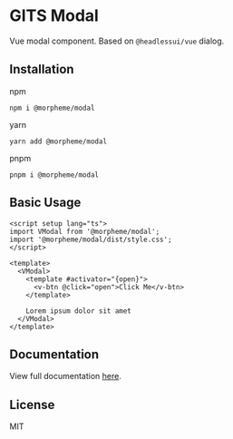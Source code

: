 # GITS Modal

Vue modal component. Based on `@headlessui/vue` dialog.

## Installation

npm

```
npm i @morpheme/modal
```

yarn

```
yarn add @morpheme/modal
```

pnpm

```
pnpm i @morpheme/modal
```

## Basic Usage

```vue
<script setup lang="ts">
import VModal from '@morpheme/modal';
import '@morpheme/modal/dist/style.css';
</script>

<template>
  <VModal>
    <template #activator="{open}">
      <v-btn @click="open">Click Me</v-btn>
    </template>

    Lorem ipsum dolor sit amet
  </VModal>
</template>
```

## Documentation

View full documentation [here](https://gits-ui.web.app/?path=/story/components-modal--default).

## License

MIT
